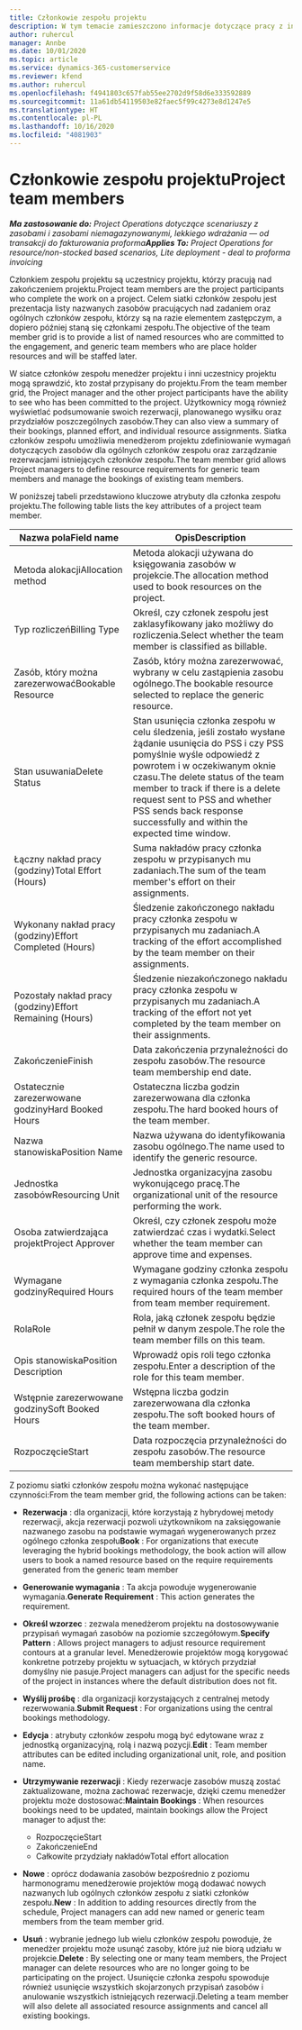 ```yaml
---
title: Członkowie zespołu projektu
description: W tym temacie zamieszczono informacje dotyczące pracy z informacjami dotyczącymi członków zespołu projektu, ich atrybutami i planowaniem.
author: ruhercul
manager: Annbe
ms.date: 10/01/2020
ms.topic: article
ms.service: dynamics-365-customerservice
ms.reviewer: kfend
ms.author: ruhercul
ms.openlocfilehash: f4941803c657fab55ee2702d9f58d6e333592889
ms.sourcegitcommit: 11a61db54119503e82faec5f99c4273e8d1247e5
ms.translationtype: HT
ms.contentlocale: pl-PL
ms.lasthandoff: 10/16/2020
ms.locfileid: "4081903"
---
```

# <a name="project-team-members"></a><span data-ttu-id="26513-103">Członkowie zespołu projektu</span><span class="sxs-lookup"><span data-stu-id="26513-103">Project team members</span></span>

<span data-ttu-id="26513-104">_**Ma zastosowanie do:** Project Operations dotyczące scenariuszy z zasobami i zasobami niemagazynowanymi, lekkiego wdrażania — od transakcji do fakturowania proforma_</span><span class="sxs-lookup"><span data-stu-id="26513-104">_**Applies To:** Project Operations for resource/non-stocked based scenarios, Lite deployment - deal to proforma invoicing_</span></span>

<span data-ttu-id="26513-105">Członkiem zespołu projektu są uczestnicy projektu, którzy pracują nad zakończeniem projektu.</span><span class="sxs-lookup"><span data-stu-id="26513-105">Project team members are the project participants who complete the work on a project.</span></span> <span data-ttu-id="26513-106">Celem siatki członków zespołu jest prezentacja listy nazwanych zasobów pracujących nad zadaniem oraz ogólnych członków zespołu, którzy są na razie elementem zastępczym, a dopiero później staną się członkami zespołu.</span><span class="sxs-lookup"><span data-stu-id="26513-106">The objective of the team member grid is to provide a list of named resources who are committed to the engagement, and generic team members who are place holder resources and will be staffed later.</span></span>

<span data-ttu-id="26513-107">W siatce członków zespołu menedżer projektu i inni uczestnicy projektu mogą sprawdzić, kto został przypisany do projektu.</span><span class="sxs-lookup"><span data-stu-id="26513-107">From the team member grid, the Project manager and the other project participants have the ability to see who has been committed to the project.</span></span> <span data-ttu-id="26513-108">Użytkownicy mogą również wyświetlać podsumowanie swoich rezerwacji, planowanego wysiłku oraz przydziałów poszczególnych zasobów.</span><span class="sxs-lookup"><span data-stu-id="26513-108">They can also view a summary of their bookings, planned effort, and individual resource assignments.</span></span> <span data-ttu-id="26513-109">Siatka członków zespołu umożliwia menedżerom projektu zdefiniowanie wymagań dotyczących zasobów dla ogólnych członków zespołu oraz zarządzanie rezerwacjami istniejących członków zespołu.</span><span class="sxs-lookup"><span data-stu-id="26513-109">The team member grid allows Project managers to define resource requirements for generic team members and manage the bookings of existing team members.</span></span>

<span data-ttu-id="26513-110">W poniższej tabeli przedstawiono kluczowe atrybuty dla członka zespołu projektu.</span><span class="sxs-lookup"><span data-stu-id="26513-110">The following table lists the key attributes of a project team member.</span></span>

| <span data-ttu-id="26513-111">Nazwa pola</span><span class="sxs-lookup"><span data-stu-id="26513-111">Field name</span></span>          | <span data-ttu-id="26513-112">Opis</span><span class="sxs-lookup"><span data-stu-id="26513-112">Description</span></span>                                                                                                                                                                  |
|--------------------------|-----------------------------------------------------------------------------------------------------------------------------------------------------------------------------------|
| <span data-ttu-id="26513-113">Metoda alokacji</span><span class="sxs-lookup"><span data-stu-id="26513-113">Allocation method</span></span>        | <span data-ttu-id="26513-114">Metoda alokacji używana do księgowania zasobów w projekcie.</span><span class="sxs-lookup"><span data-stu-id="26513-114">The allocation method used to book resources on the project.</span></span>                                                                         |
| <span data-ttu-id="26513-115">Typ rozliczeń</span><span class="sxs-lookup"><span data-stu-id="26513-115">Billing Type</span></span>             | <span data-ttu-id="26513-116">Określ, czy członek zespołu jest zaklasyfikowany jako możliwy do rozliczenia.</span><span class="sxs-lookup"><span data-stu-id="26513-116">Select whether the team member is classified as billable.</span></span>                                                                                                                                       |
| <span data-ttu-id="26513-117">Zasób, który można zarezerwować</span><span class="sxs-lookup"><span data-stu-id="26513-117">Bookable Resource</span></span>        | <span data-ttu-id="26513-118">Zasób, który można zarezerwować, wybrany w celu zastąpienia zasobu ogólnego.</span><span class="sxs-lookup"><span data-stu-id="26513-118">The bookable resource selected to replace the generic resource.</span></span>                                                                                                                   |
| <span data-ttu-id="26513-119">Stan usuwania</span><span class="sxs-lookup"><span data-stu-id="26513-119">Delete Status</span></span>            | <span data-ttu-id="26513-120">Stan usunięcia członka zespołu w celu śledzenia, jeśli zostało wysłane żądanie usunięcia do PSS i czy PSS pomyślnie wyśle odpowiedź z powrotem i w oczekiwanym oknie czasu.</span><span class="sxs-lookup"><span data-stu-id="26513-120">The delete status of the team member to track if there is a delete request sent to PSS and whether PSS sends back response successfully and within the expected time window.</span></span> |
| <span data-ttu-id="26513-121">Łączny nakład pracy (godziny)</span><span class="sxs-lookup"><span data-stu-id="26513-121">Total Effort (Hours)</span></span>     | <span data-ttu-id="26513-122">Suma nakładów pracy członka zespołu w przypisanych mu zadaniach.</span><span class="sxs-lookup"><span data-stu-id="26513-122">The sum of the team member's effort on their assignments.</span></span>                                                                                                                         |
| <span data-ttu-id="26513-123">Wykonany nakład pracy (godziny)</span><span class="sxs-lookup"><span data-stu-id="26513-123">Effort Completed (Hours)</span></span> | <span data-ttu-id="26513-124">Śledzenie zakończonego nakładu pracy członka zespołu w przypisanych mu zadaniach.</span><span class="sxs-lookup"><span data-stu-id="26513-124">A tracking of the effort accomplished by the team member on their assignments.</span></span>                                                                                           |
| <span data-ttu-id="26513-125">Pozostały nakład pracy (godziny)</span><span class="sxs-lookup"><span data-stu-id="26513-125">Effort Remaining (Hours)</span></span> | <span data-ttu-id="26513-126">Śledzenie niezakończonego nakładu pracy członka zespołu w przypisanych mu zadaniach.</span><span class="sxs-lookup"><span data-stu-id="26513-126">A tracking of the effort not yet completed by the team member on their assignments.</span></span>                                                                                    |
| <span data-ttu-id="26513-127">Zakończenie</span><span class="sxs-lookup"><span data-stu-id="26513-127">Finish</span></span>                   | <span data-ttu-id="26513-128">Data zakończenia przynależności do zespołu zasobów.</span><span class="sxs-lookup"><span data-stu-id="26513-128">The resource team membership end date.</span></span>                                                                                                                                            |
| <span data-ttu-id="26513-129">Ostatecznie zarezerwowane godziny</span><span class="sxs-lookup"><span data-stu-id="26513-129">Hard Booked Hours</span></span>        | <span data-ttu-id="26513-130">Ostateczna liczba godzin zarezerwowana dla członka zespołu.</span><span class="sxs-lookup"><span data-stu-id="26513-130">The hard booked hours of the team member.</span></span>                                                                                                                                                                |
| <span data-ttu-id="26513-131">Nazwa stanowiska</span><span class="sxs-lookup"><span data-stu-id="26513-131">Position Name</span></span>            | <span data-ttu-id="26513-132">Nazwa używana do identyfikowania zasobu ogólnego.</span><span class="sxs-lookup"><span data-stu-id="26513-132">The name used to identify the generic resource.</span></span>                                                                                                                                   |
| <span data-ttu-id="26513-133">Jednostka zasobów</span><span class="sxs-lookup"><span data-stu-id="26513-133">Resourcing Unit</span></span>          | <span data-ttu-id="26513-134">Jednostka organizacyjna zasobu wykonującego pracę.</span><span class="sxs-lookup"><span data-stu-id="26513-134">The organizational unit of the resource performing the work.</span></span>                                                                                                                      |
| <span data-ttu-id="26513-135">Osoba zatwierdzająca projekt</span><span class="sxs-lookup"><span data-stu-id="26513-135">Project Approver</span></span>         | <span data-ttu-id="26513-136">Określ, czy członek zespołu może zatwierdzać czas i wydatki.</span><span class="sxs-lookup"><span data-stu-id="26513-136">Select whether the team member can approve time and expenses.</span></span>                                                                                                                     |
| <span data-ttu-id="26513-137">Wymagane godziny</span><span class="sxs-lookup"><span data-stu-id="26513-137">Required Hours</span></span>           | <span data-ttu-id="26513-138">Wymagane godziny członka zespołu z wymagania członka zespołu.</span><span class="sxs-lookup"><span data-stu-id="26513-138">The required hours of the team member from team member requirement.</span></span>                                                                                                                       |
| <span data-ttu-id="26513-139">Rola</span><span class="sxs-lookup"><span data-stu-id="26513-139">Role</span></span>                     | <span data-ttu-id="26513-140">Rola, jaką członek zespołu będzie pełnił w danym zespole.</span><span class="sxs-lookup"><span data-stu-id="26513-140">The role the team member fills on this team.</span></span>                                                                                                                                |
| <span data-ttu-id="26513-141">Opis stanowiska</span><span class="sxs-lookup"><span data-stu-id="26513-141">Position Description</span></span>     | <span data-ttu-id="26513-142">Wprowadź opis roli tego członka zespołu.</span><span class="sxs-lookup"><span data-stu-id="26513-142">Enter a description of the role for this team member.</span></span>                                                                                                                             |
| <span data-ttu-id="26513-143">Wstępnie zarezerwowane godziny</span><span class="sxs-lookup"><span data-stu-id="26513-143">Soft Booked Hours</span></span>        | <span data-ttu-id="26513-144">Wstępna liczba godzin zarezerwowana dla członka zespołu.</span><span class="sxs-lookup"><span data-stu-id="26513-144">The soft booked hours of the team member.</span></span>                                                                                                                                                                 |
| <span data-ttu-id="26513-145">Rozpoczęcie</span><span class="sxs-lookup"><span data-stu-id="26513-145">Start</span></span>                    | <span data-ttu-id="26513-146">Data rozpoczęcia przynależności do zespołu zasobów.</span><span class="sxs-lookup"><span data-stu-id="26513-146">The resource team membership start date.</span></span>                                                                                                                                          |

<span data-ttu-id="26513-147">Z poziomu siatki członków zespołu można wykonać następujące czynności:</span><span class="sxs-lookup"><span data-stu-id="26513-147">From the team member grid, the following actions can be taken:</span></span>

- <span data-ttu-id="26513-148">**Rezerwacja** : dla organizacji, które korzystają z hybrydowej metody rezerwacji, akcja rezerwacji pozwoli użytkownikom na zaksięgowanie nazwanego zasobu na podstawie wymagań wygenerowanych przez ogólnego członka zespołu</span><span class="sxs-lookup"><span data-stu-id="26513-148">**Book** : For organizations that execute leveraging the hybrid bookings methodology, the book action will allow users to book a named resource based on the require requirements generated from the generic team member</span></span>
- <span data-ttu-id="26513-149">**Generowanie wymagania** : Ta akcja powoduje wygenerowanie wymagania.</span><span class="sxs-lookup"><span data-stu-id="26513-149">**Generate Requirement** : This action generates the requirement.</span></span>
- <span data-ttu-id="26513-150">**Określ wzorzec** : zezwala menedżerom projektu na dostosowywanie przypisań wymagań zasobów na poziomie szczegółowym.</span><span class="sxs-lookup"><span data-stu-id="26513-150">**Specify Pattern** : Allows project managers to adjust resource requirement contours at a granular level.</span></span> <span data-ttu-id="26513-151">Menedżerowie projektów mogą korygować konkretne potrzeby projektu w sytuacjach, w których przydział domyślny nie pasuje.</span><span class="sxs-lookup"><span data-stu-id="26513-151">Project managers can adjust for the specific needs of the project in instances where the default distribution does not fit.</span></span>
- <span data-ttu-id="26513-152">**Wyślij prośbę** : dla organizacji korzystających z centralnej metody rezerwowania.</span><span class="sxs-lookup"><span data-stu-id="26513-152">**Submit Request** : For organizations using the central bookings methodology.</span></span>
- <span data-ttu-id="26513-153">**Edycja** : atrybuty członków zespołu mogą być edytowane wraz z jednostką organizacyjną, rolą i nazwą pozycji.</span><span class="sxs-lookup"><span data-stu-id="26513-153">**Edit** : Team member attributes can be edited including organizational unit, role, and position name.</span></span>
- <span data-ttu-id="26513-154">**Utrzymywanie rezerwacji** : Kiedy rezerwacje zasobów muszą zostać zaktualizowane, można zachować rezerwacje, dzięki czemu menedżer projektu może dostosować:</span><span class="sxs-lookup"><span data-stu-id="26513-154">**Maintain Bookings** : When resources bookings need to be updated, maintain bookings allow the Project manager to adjust the:</span></span>

    - <span data-ttu-id="26513-155">Rozpoczęcie</span><span class="sxs-lookup"><span data-stu-id="26513-155">Start</span></span>
    - <span data-ttu-id="26513-156">Zakończenie</span><span class="sxs-lookup"><span data-stu-id="26513-156">End</span></span>
    - <span data-ttu-id="26513-157">Całkowite przydziały nakładów</span><span class="sxs-lookup"><span data-stu-id="26513-157">Total effort allocation</span></span>

- <span data-ttu-id="26513-158">**Nowe** : oprócz dodawania zasobów bezpośrednio z poziomu harmonogramu menedżerowie projektów mogą dodawać nowych nazwanych lub ogólnych członków zespołu z siatki członków zespołu.</span><span class="sxs-lookup"><span data-stu-id="26513-158">**New** : In addition to adding resources directly from the schedule, Project managers can add new named or generic team members from the team member grid.</span></span>
- <span data-ttu-id="26513-159">**Usuń** : wybranie jednego lub wielu członków zespołu powoduje, że menedżer projektu może usunąć zasoby, które już nie biorą udziału w projekcie.</span><span class="sxs-lookup"><span data-stu-id="26513-159">**Delete** : By selecting one or many team members, the Project manager can delete resources who are no longer going to be participating on the project.</span></span> <span data-ttu-id="26513-160">Usunięcie członka zespołu spowoduje również usunięcie wszystkich skojarzonych przypisań zasobów i anulowanie wszystkich istniejących rezerwacji.</span><span class="sxs-lookup"><span data-stu-id="26513-160">Deleting a team member will also delete all associated resource assignments and  cancel all existing bookings.</span></span>
